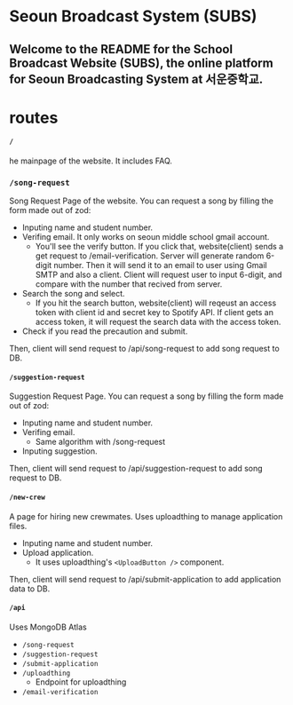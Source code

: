 Seoun Broadcast System (SUBS)
=============

Welcome to the README for the School Broadcast Website (SUBS), the online platform for Seoun Broadcasting System at 서운중학교.
-------------

# routes
#### ```/```
he mainpage of the website. It includes FAQ.
### ```/song-request```
Song Request Page of the website. You can request a song by filling the form made out of zod:

- Inputing name and student number.
- Verifing email. It only works on seoun middle school gmail account.
    - You'll see the verify button. If you click that, website(client) sends a get request to /email-verification. Server will generate random 6-digit number. Then it will send it to an email to user using Gmail SMTP and also a client. Client will request user to input 6-digit, and compare with the number that recived from server.
- Search the song and select.
    - If you hit the search button, website(client) will reqeust an access token with client id and secret key to Spotify API. If client gets an access token, it will request the search data with the access token.
- Check if you read the precaution and submit.

Then, client will send request to /api/song-request to add song request to DB.

#### ```/suggestion-request```
Suggestion Request Page. You can request a song by filling the form made out of zod:

- Inputing name and student number.
- Verifing email.
    - Same algorithm with /song-request
- Inputing suggestion.

Then, client will send request to /api/suggestion-request to add song request to DB.
#### ```/new-crew```
A page for hiring new crewmates. Uses uploadthing to manage application files.

- Inputing name and student number.
- Upload application.
   - It uses uploadthing's ```<UploadButton />``` component.

Then, client will send request to /api/submit-application to add application data to DB.

#### ```/api```
Uses MongoDB Atlas
- ```/song-request```
- ```/suggestion-request```
- ```/submit-application```
- ```/uploadthing```
   - Endpoint for uploadthing
- ```/email-verification```